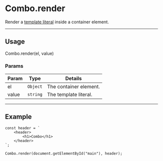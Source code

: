# Combo.render

Render a [template literal](https://developer.mozilla.org/en-US/docs/Web/JavaScript/Reference/Template_literals) inside a container element.

----------------------------------------------------------------------

## Usage

Combo.render(el, value) 

### Params

| Param           | Type          | Details                          |
| --------------- | ------------- | -------------------------------- |
| el              | `Object`      | The container element.           |
| value           | `string`      | The template literal.            |

----------------------------------------------------------------------

## Example

	const header = `
		<header>
			<h1>Combo</h1>
		</header>
	`;

	Combo.render(document.getElementById("main"), header);
